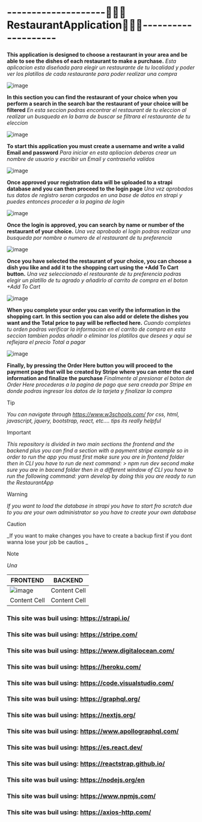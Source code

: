 # --------------------🧑🏽‍🍳**RestaurantApplication**👩🏽‍🍳--------------------

**This application is designed to choose a restaurant in your area and be able to see the dishes of each restaurant to make a purchase.**
_Esta aplicacion esta diseñada para  elegir un restaurante de tu localidad y poder ver los platillos de cada restaurante para poder realizar una compra_

![image](https://github.com/RomanDominguez/Roman-DominguezFullStackRestaurantApplication/assets/146168127/e864c860-9e55-4c06-a21f-74722a885711)

**In this section you can find the restaurant of your choice when you perform a search in the search bar the restaurant of your choice will be filtered**
_En esta seccion podras encontrar el restaurant de tu eleccion al realizar un busqueda en la barra de buscar se filtrara el restaurante de tu eleccion_

![image](https://github.com/RomanDominguez/Roman-DominguezFullStackRestaurantApplication/assets/146168127/23bdd2e3-db93-4cb6-aa39-8600024b7c75)

**To start this application you must create a username and write a valid Email and password**
_Para iniciar en esta apliacion deberas crear un nombre de usuario y escribir un Email y contraseña validos_

![image](https://github.com/RomanDominguez/Roman-DominguezFullStackRestaurantApplication/assets/146168127/72571b36-f285-4dd0-8030-9fdc60134e2a)

**Once approved your registration data will be uploaded to a strapi database and you can then proceed to the login page**
_Una vez aprobados tus datos de registro seran cargados en una base de datos en strapi y puedes entonces proceder a la pagina de login_

![image](https://github.com/RomanDominguez/Roman-DominguezFullStackRestaurantApplication/assets/146168127/01cf8cfa-c01d-41ef-9679-e6d4098fbe7d)

**Once the login is approved, you can search by name or number of the restaurant of your choice.**
_Una vez aprobado el login podras realizar una busqueda por nombre o numero de el restaurant de tu preferencia_

![image](https://github.com/RomanDominguez/Roman-DominguezFullStackRestaurantApplication/assets/146168127/3aa944b5-ff90-46ed-9414-762cfd1e2c93)

 **Once you have selected the restaurant of your choice, you can choose a dish you like and add it to the shopping cart using the +Add To Cart button.**
 _Una vez seleccionado el restaurante de tu preferencia podras elegir un platillo de tu agrado y añadirlo al carrito de compra en el boton +Add To Cart_

 ![image](https://github.com/RomanDominguez/Roman-DominguezFullStackRestaurantApplication/assets/146168127/351aa946-e619-4322-ade0-fe9c7db66f7f)

**When you complete your order you can verify the information in the shopping cart. In this section you can also add or delete the dishes you want and the Total price to pay will be reflected here.**
_Cuando completes tu orden podras verificar la informacion en el carrito de compra en esta seccion tambien podas añadir o eliminar los platillos que desees y aqui se reflejara el precio Total a pagar_

![image](https://github.com/RomanDominguez/Roman-DominguezFullStackRestaurantApplication/assets/146168127/8404a532-7b3b-4484-939a-af16e75552bd)

**Finally, by pressing the Order Here button you will proceed to the payment page that will be created by Stripe where you can enter the card information and finalize the purchase**
_Finalmente al presionar el boton de Order Here procederas a la pagina de pago que sera creada por Stripe en donde podras ingresar los datos de la tarjeta y finalizar la compra_


>[!TIP]
>_You can navigate through https://www.w3schools.com/ for css, html, javascript, jquery, bootstrap, react, etc.... tips its really helpful_
>
 
> [!IMPORTANT]
>_This repository is divided in two main sections the frontend and the backend plus you can find a section with a payment stripe example so in order to run the app you must
> first make sure you are in frontend folder then in CLI you have to run de next command: > npm run dev
> second make sure you are in bacend folder then in a different window of CLI you have to run the following command: yarn develop
> by doing this you are ready to run the RestaurantApp_

>[!WARNING]
>_If you want to load the database in strapi you have to start fro scratch due to you are your own administrator so you have to create your own database_

>[!CAUTION]
>_If you want to make changes you have to create a backup first if you dont wanna lose your job be cautios _
>

>[!NOTE]
>_Una_

| FRONTEND      | BACKEND       |
| ------------- | ------------- |
| ![image](https://github.com/RomanDominguez/Roman-DominguezFullStackRestaurantApplication/assets/146168127/83e2cc32-b341-4e2e-8c4e-c4d1942b089e) | Content Cell  |
| Content Cell  | Content Cell  |


### **This site was buil using:**  https://strapi.io/
### **This site was buil using:**  https://stripe.com/
### **This site was buil using:**  https://www.digitalocean.com/
### **This site was buil using:**  https://heroku.com/
### **This site was buil using:**  https://code.visualstudio.com/
### **This site was buil using:**  https://graphql.org/
### **This site was buil using:**  https://nextjs.org/
### **This site was buil using:**  https://www.apollographql.com/
### **This site was buil using:**  https://es.react.dev/
### **This site was buil using:**  https://reactstrap.github.io/
### **This site was buil using:**  https://nodejs.org/en
### **This site was buil using:**  https://www.npmjs.com/
### **This site was buil using:**  https://axios-http.com/
